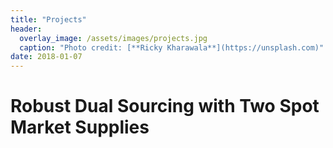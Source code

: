 ```yaml
---
title: "Projects"
header:
  overlay_image: /assets/images/projects.jpg
  caption: "Photo credit: [**Ricky Kharawala**](https://unsplash.com)"
date: 2018-01-07
---
```


# Robust Dual Sourcing with Two Spot Market Supplies


